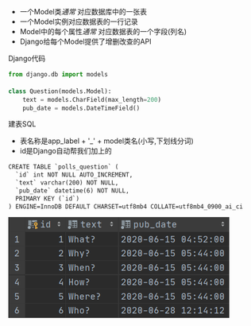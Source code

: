 - 一个Model类*通常* 对应数据库中的一张表
- 一个Model实例对应数据表的一行记录
- Model中的每个属性*通常* 对应数据表的一个字段(列名)
- Django给每个Model提供了增删改查的API

Django代码

```python
from django.db import models

class Question(models.Model):
    text = models.CharField(max_length=200)
    pub_date = models.DateTimeField()
```

建表SQL
  - 表名称是app_label + '_' + model类名(小写,下划线分词)
  - id是Django自动帮我们加上的

```mysql
CREATE TABLE `polls_question` (
  `id` int NOT NULL AUTO_INCREMENT,
  `text` varchar(200) NOT NULL,
  `pub_date` datetime(6) NOT NULL,
  PRIMARY KEY (`id`)
) ENGINE=InnoDB DEFAULT CHARSET=utf8mb4 COLLATE=utf8mb4_0900_ai_ci
```

![Question表](01.png)
